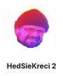 



<!-- PROJECT LOGO -->
<br />
<p align="center">
  <a href="https://github.com/baterwucket-corportation/hedsiekreci2">
    <img src="HedLogo.png" alt="Logo" width="100" height="100">
  </a>

  <h3 align="center">HedSieKreci 2</h3>
